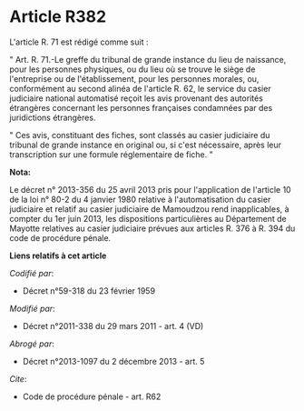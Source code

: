 # Article R382

L'article R. 71 est rédigé comme suit : 

" Art. R. 71.-Le greffe du tribunal de grande instance du lieu de naissance, pour les personnes physiques, ou du lieu où se
trouve le siège de l'entreprise ou de l'établissement, pour les personnes morales, ou, conformément au second alinéa de
l'article R. 62, le service du casier judiciaire national automatisé reçoit les avis provenant des autorités étrangères
concernant les personnes françaises condamnées par des juridictions étrangères. 

" Ces avis, constituant des fiches, sont classés au casier judiciaire du tribunal de grande instance en original ou, si c'est
nécessaire, après leur transcription sur une formule réglementaire de fiche. "

**Nota:**

Le décret n° 2013-356 du 25 avril 2013 pris pour l'application de l'article 10 de la loi n° 80-2 du 4 janvier 1980 relative à
l'automatisation du casier judiciaire et relatif au casier judiciaire de Mamoudzou rend inapplicables, à compter du 1er juin
2013, les dispositions particulières au Département de Mayotte relatives au casier judiciaire prévues aux articles R. 376 à
R. 394 du code de procédure pénale.

**Liens relatifs à cet article**

_Codifié par_:

  - Décret n°59-318 du 23 février 1959

_Modifié par_:

  - Décret n°2011-338 du 29 mars 2011 - art. 4 (VD)

_Abrogé par_:

  - Décret n°2013-1097 du 2 décembre 2013 - art. 5

_Cite_:

  - Code de procédure pénale - art. R62
